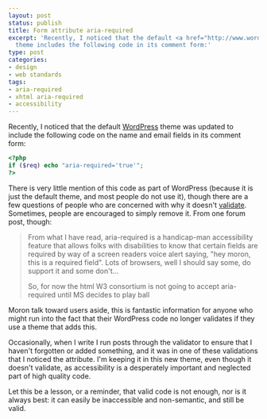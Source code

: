 ```yaml
---
layout: post
status: publish
title: Form attribute aria-required
excerpt: 'Recently, I noticed that the default <a href="http://www.wordpress.org/">WordPress</a>
  theme includes the following code in its comment form:'
type: post
categories:
- design
- web standards
tags:
- aria-required
- xhtml aria-required
- accessibility
---
```

Recently, I noticed that the default <a href="http://www.wordpress.org/">WordPress</a> theme was updated to include the following code on the name and email fields in its comment form:

~~~~ php
<?php
if ($req) echo "aria-required='true'";
?>
~~~~

There is very little mention of this code as part of WordPress (because it is just the default theme, and most people do not use it), though there are a few questions of people who are concerned with why it doesn't <a href="http://validator.w3.org/">validate</a>. Sometimes, people are encouraged to simply remove it. From one forum post, though:

<blockquote cite="http://www.sitepoint.com/forums/showthread.php?t=599318"><p>From what I have read, aria-required is a handicap-man accessibility feature that allows folks with disabilities to know that certain fields are required by way of a screen readers voice alert saying, "hey moron, this is a required field". Lots of browsers, well I should say some, do support it and some don't...</p><p>So, for now the html W3 consortium is not going to accept aria-required until MS decides to play ball</p></blockquote>

Moron talk toward users aside, this is fantastic information for anyone who might run into the fact that their WordPress code no longer validates if they use a theme that adds this.

Occasionally, when I write I run posts through the validator to ensure that I haven't forgotten or added something, and it was in one of these validations that I noticed the attribute. I'm keeping it in this new theme, even though it doesn't validate, as accessibility is a desperately important and neglected part of high quality code.

Let this be a lesson, or a reminder, that valid code is not enough, nor is it always best: it can easily be inaccessible and non-semantic, and still be valid.
